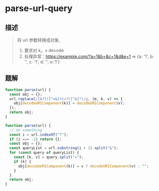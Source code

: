 # parse-url-query

## 描述

> 将 url 参数转换成对象,
>
> 1. 要求对 k，v decode
> 2. 处理异常：https://example.com/?a=1&b=&c=1&d&e=1 => {a: '1', b: '', c: '1', d: '', e:'1'}

## 题解

```javascript
function parse(url) {
  const obj = {};
  url.replace(/[&?]([^=&]+)=?([^&]*)/g, (m, k, v) => {
    obj[decodeURIComponent(k)] = decodeURIComponent(v);
  });
  return obj;
}

function parse(url) {
  // do something
  const i = url.indexOf("?");
  if (i === -1) return {};
  const obj = {};
  const queryList = url.substring(i + 1).split("&");
  for (const query of queryList) {
    const [k, v] = query.split("=");
    if (k) {
      obj[decodeURIComponent(k)] = v ? decodeURIComponent(v) : "";
    }
  }
  return obj;
}
```

